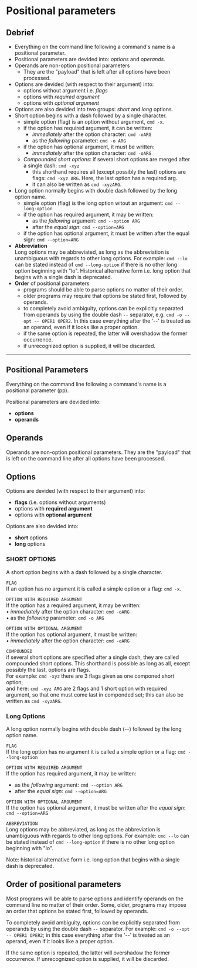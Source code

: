 # Positional parameters

## Debrief

- Everything on the command line following a command's name is a positional parameter.  
- Positional parameters are devided into: _options_ and _operands_.
- Operands are non-option positional parameters
  - They are the "payload" that is left after all options have been processed. 
- Options are devided (with respect to their argument) into:  
  - options without argument i.e.  _flags_
  - options with _required argument_
  - options with _optional argument_
- Options are also devided into two groups: _short_ and _long_ options.
- Short option begins with a dash followed by a single character.
  - simple option (flag) is an option without argument, `cmd -x`.  
  - if the option has required argument, it can be written: 
    - _immediately_ after the option character: `cmd -oARG`  
    - as the _following_ parameter: `cmd -o ARG`
  - if the option has optional argument, it must be written:  
    - _immediately_ after the option character: `cmd -oARG`  
  - _Compounded short options_: if several short options are merged after a single dash: `cmd -xyz`  
    - this shorthand requires all (except possibly the last) options are flags: `cmd -xyz ARG`. Here, the last option has a required arg.
    - it can also be written as `cmd -xyzARG`.
- Long option normally begins with double dash followed by the long option name.
  - simple option (flag) is the long option witout an argument: `cmd --long-option`  
  - if the option has required argument, it may be written:
    - as the *following* argument: `cmd --option ARG`
    - after the *equal sign*: `cmd --option=ARG`
  - if the option has optional argument, it must be written after the equal sign: `cmd --option=ARG`  
- __Abbreviation__     
  Long options may be abbreviated, as long as the abbreviation is unambiguous with regards to other long options. For example: `cmd --lo` can be stated instead of `cmd --long-option` if there is no other long option beginning with "lo". Historical alternative form i.e. long option that begins with a single dash is deprecated.
- __Order__ of positional parameters     
  - programs should be able to parse options no matter of their order. 
  - older programs may require that options be stated first, followed by operands.
  - to completely avoid ambiguity, options can be explicitly separated from operands by using the double dash `--` separator, e.g. `cmd -o --opt -- OPER1 OPER2`. In this case everything after the '--' is treated as an operand, even if it looks like a proper option. 
  - if the same option is repeated, the latter will overshadow the former occurrence.
  - if unrecognized option is supplied, it will be discarded.




---

## Positional Parameters

Everything on the command line following a command's name is a positional parameter (pp).  

Positional parameters are devided into:
- **options**
- **operands**


## Operands

Operands are non-option positional parameters. They are the "payload" that is left on the command line after all options have been processed.  

## Options

Options are devided (with respect to their argument) into:  
- **flags** (i.e. options without arguments)  
- options with **required argument**  
- options with **optional argument**  
  
Options are also devided into:  
- **short** options
- **long** options


### SHORT OPTIONS

A short option begins with a dash followed by a single character.

`FLAG`  
If an option has no argument it is called a simple option or a flag: `cmd -x`.  

`OPTION WITH REQUIRED ARGUMENT`  
If the option has a required argument, it may be written:  
&bull; *immediately* after the option character: `cmd -oARG`  
&bull; as the *following* parameter: `cmd -o ARG`

`OPTION WITH OPTIONAL ARGUMENT`   
If the option has optional argument, it must be written:  
&bull; *immediately* after the option character: `cmd -oARG`  

`COMPOUNDED`  
if several short options are specified after a single dash, they are called compounded short options. This shorthand is possible as long as all, except possibly the last, options are flags.  
For example: `cmd -xyz` there are 3 flags given as one componed short option;  
and here: `cmd -xyz ARG` are 2 flags and 1 short option with required argument, so that one must come last in componded set; this can also be written as `cmd -xyzARG`.


### Long Options

A long option normally begins with double dash (--) followed by the long option name.

`FLAG`  
If the long option has no argument it is called a simple option or a flag: `cmd --long-option`  

`OPTION WITH REQUIRED ARGUMENT`  
If the option has required argument, it may be written:
- as the *following* argument: `cmd --option ARG`
- after the *equal sign*: `cmd --option=ARG`

`OPTION WITH OPTIONAL ARGUMENT`   
If the option has optional argument, it must be written after the *equal sign*: `cmd --option=ARG`  

`ABBREVIATION`  
Long options may be abbreviated, as long as the abbreviation is unambiguous with regards to other long options. For example: `cmd --lo` can be stated instead of `cmd --long-option` if there is no other long option beginning with "lo".  
  
Note: historical alternative form i.e. long option that begins with a single dash is deprecated.


## Order of positional parameters

Most programs will be able to parse options and identify operands on the command line no matter of their order. 
Some, older, programs may impose an order that options be stated first, followed by operands.  

To completely avoid ambiguity, options can be explicitly separated from operands by using the double dash `--` separator. For example: `cmd -o --opt -- OPER1 OPER2`; in this case everything after the '--' is treated as an operand, even if it looks like a proper option.  

If the same option is repeated, the latter will overshadow the former occurrence. If unrecognized option is supplied, it will be discarded.

